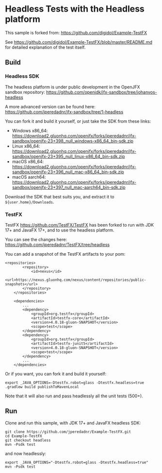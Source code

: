 Headless Tests with the Headless platform
===

This sample is forked from: https://github.com/digidol/Example-TestFX

See https://github.com/digidol/Example-TestFX/blob/master/README.md for detailed explanation of the test itself.

Build
---

<h3>Headless SDK</h3>

The headless platform is under public development in the OpenJFX sandbox repository: https://github.com/openjdk/jfx-sandbox/tree/johanvos-headless

A more advanced version can be found here: https://github.com/jperedadnr/jfx-sandbox/tree/1-headless

You can fork it and build it yourself, or just take the SDK from these links:

- Windows x86_64: https://download2.gluonhq.com/openjfx/forks/jperedadnr/jfx-sandbox/openjfx-23+398_null_windows-x86_64_bin-sdk.zip
- Linux x86_64: https://download2.gluonhq.com/openjfx/forks/jperedadnr/jfx-sandbox/openjfx-23+395_null_linux-x86_64_bin-sdk.zip
- macOS x86_64: https://download2.gluonhq.com/openjfx/forks/jperedadnr/jfx-sandbox/openjfx-23+396_null_mac-x86_64_bin-sdk.zip
- macOS aarch64: https://download2.gluonhq.com/openjfx/forks/jperedadnr/jfx-sandbox/openjfx-23+397_null_mac-aarch64_bin-sdk.zip

Download the SDK that best suits you, and extract it to `${user.home}/Downloads`.

<h3>TestFX</h3>

TestFX https://github.com/TestFX/TestFX has been forked to run with JDK 17+ and JavaFX 17+, and to use the headless platform.

You can see the changes here: https://github.com/jperedadnr/TestFX/tree/headless

You can add a snapshot of the TestFX artifacts to your pom:

```
<repositories>
        <repository>
            <id>nexus</id>
            <url>https://nexus.gluonhq.com/nexus/content/repositories/public-snapshots</url>
        </repository>
    </repositories>

    <dependencies>
        ...
        <dependency>
            <groupId>org.testfx</groupId>
            <artifactId>testfx-core</artifactId>
            <version>4.0.18-gluon-SNAPSHOT</version>
            <scope>test</scope>
        </dependency>
        <dependency>
            <groupId>org.testfx</groupId>
            <artifactId>testfx-junit5</artifactId>
            <version>4.0.18-gluon-SNAPSHOT</version>
            <scope>test</scope>
        </dependency>
        ...
    </dependencies>
```

Or if you want, you can fork it and build it yourself:

```
export _JAVA_OPTIONS=-Dtestfx.robot=glass -Dtestfx.headless=true
.gradlew build publishToMavenLocal
``` 

Note that it will also run and pass headlessly all the unit tests (500+).


Run
---

Clone and run this sample, with JDK 17+ and JavaFX headless SDK:

```
git clone https://github.com/jperedadnr/Example-TestFX.git
cd Example-TestFX
git checkout headless
mvn -Psdk test
```

and now headlessly:

```
export _JAVA_OPTIONS="-Dtestfx.robot=glass -Dtestfx.headless=true"
mvn -Psdk test
```

